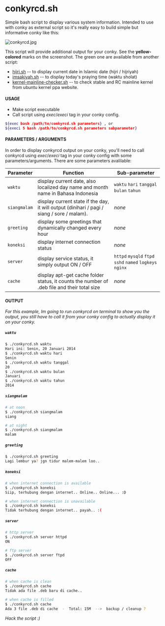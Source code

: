 conkyrcd.sh
===========

Simple bash script to display various system information. Intended to use with conky as external script so it's really easy to build simple but informative conky like this:

![conkyrcd.jpg](https://raw.github.com/gojigeje/conkyrcd.sh/master/conkyrcd.jpg "conkyrcd.jpg")

This script will provide additional output for your conky. See the **yellow-colored** marks on the screenshot. The green one are available from another script:

- [hijri.sh](https://github.com/gojigeje/hijri.sh) -- to display current date in Islamic date (hijri / hijriyah)
- [imsakiyah.sh](https://github.com/gojigeje/imsakiyah.sh) -- to display today's praying time (waktu sholat)
- [kernel-mainline-checker.sh](https://github.com/gojigeje/kernel-mainline-checker.sh) -- to check stable and RC mainline kernel from ubuntu kernel ppa website.

#### USAGE
* Make script executable
* Call script using _exec_/_execi_ tag in your conky config.

```bash
${exec bash /path/to/conkyrcd.sh parameters} , or
${execi 5 bash /path/to/conkyrcd.sh parameters subparameter}
```

#### PARAMETERS / ARGUMENTS
In order to display conkyrcd output on your conky, you'll need to call conkyrcd using _exec_/_execi_ tag in your conky config with some parameters/arguments. There are some parameters avalilable:

| Parameter | Function | Sub-parameter | 
| --- | --- | --- |  
| `waktu` | display current date, also localized day name and month name in Bahasa Indonesia | `waktu` `hari` `tanggal` `bulan` `tahun` |
| `siangmalam`| display current state if the day, it will output (dinihari / pagi / siang / sore / malam). | _none_ |
| `greeting`| display some greetings that dynamically changed every hour | _none_ |
| `koneksi`| display internet connection status | _none_ |
| `server`| display service status, it simply output ON / OFF | `httpd` `mysqld` `ftpd` `sshd` `named` `logkeys` `nginx` |
| `cache`| display apt-get cache folder status, it counts the number of .deb file and their total size | _none_ |

#### OUTPUT
_For this example, Im going to run conkyrcd on terminal to show you the output, you still have to call it from your conky config to actually display it on your conky._

##### `waktu`
```bash
$ ./conkyrcd.sh waktu
Hari ini: Senin, 20 Januari 2014
$ ./conkyrcd.sh waktu hari
Senin
$ ./conkyrcd.sh waktu tanggal
20
$ ./conkyrcd.sh waktu bulan
Januari
$ ./conkyrcd.sh waktu tahun
2014
```

##### `siangmalam`
```bash
# at noon
$ ./conkyrcd.sh siangmalam
siang

# at night
$ ./conkyrcd.sh siangmalam
malam
```

##### `greeting`
```bash
$ ./conkyrcd.sh greeting
Lagi lembur ya? jgn tidur malem-malem loo..
```

##### `koneksi`
```bash
# when internet connection is available
$ ./conkyrcd.sh koneksi
Siip, terhubung dengan internet.. Online.. Online... :D

# when internet connection is unavailable
$ ./conkyrcd.sh koneksi
Tidak terhubung dengan internet.. payah.. :(
```

##### `server`
```bash
# http server
$ ./conkyrcd.sh server httpd
ON

# ftp server
$ ./conkyrcd.sh server ftpd
OFF
```

##### `cache`
```bash
# when cache is clean
$ ./conkyrcd.sh cache
Tidak ada file .deb baru di cache..

# when cache is filled
$ ./conkyrcd.sh cache
Ada 3 file .deb di cache  -  Total: 15M  -->  backup / cleanup ?
```

_Hack the script :)_
